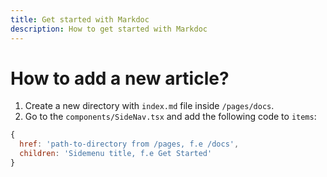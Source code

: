 ```yaml
---
title: Get started with Markdoc
description: How to get started with Markdoc
---
```


# How to add a new article?

1. Create a new directory with `index.md` file inside `/pages/docs`.
2. Go to the `components/SideNav.tsx` and add the following code to `items`:
  ```javascript
  {
    href: 'path-to-directory from /pages, f.e /docs',
    children: 'Sidemenu title, f.e Get Started'
  }
  ```
